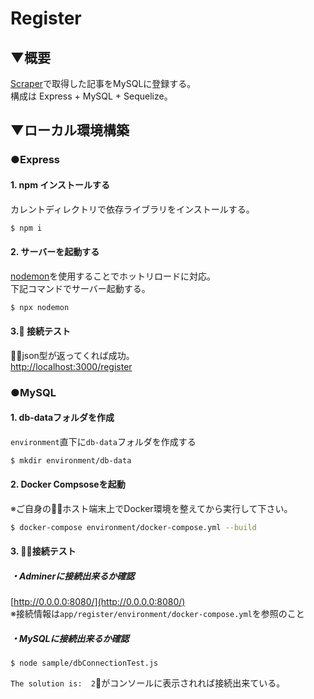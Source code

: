 # Register

## ▼概要

[Scraper](../scraper/README.md)で取得した記事をMySQLに登録する。  
構成は Express + MySQL + Sequelize。

## ▼ローカル環境構築

### ●Express

#### 1. npm インストールする
カレントディレクトリで依存ライブラリをインストールする。

```node.js
$ npm i
```

#### 2. サーバーを起動する
[nodemon](https://github.com/remy/nodemon#nodemon)を使用することでホットリロードに対応。  
下記コマンドでサーバー起動する。

```node.js
$ npx nodemon
```

#### 3. 接続テスト
json型が返ってくれば成功。  
[http://localhost:3000/register](http://localhost:3000/register)

### ●MySQL

#### 1. db-dataフォルダを作成
```environment```直下に```db-data```フォルダを作成する

```bash
$ mkdir environment/db-data
```

#### 2. Docker Compsoseを起動
※ご自身のホスト端末上でDocker環境を整えてから実行して下さい。
```bash
$ docker-compose environment/docker-compose.yml --build
```

#### 3. 接続テスト
##### ・Adminerに接続出来るか確認  
[http://0.0.0.0:8080/](http://0.0.0.0:8080/)  
※接続情報は```app/register/environment/docker-compose.yml```を参照のこと


##### ・MySQLに接続出来るか確認
```
$ node sample/dbConnectionTest.js
```

```The solution is:  2```がコンソールに表示されれば接続出来ている。